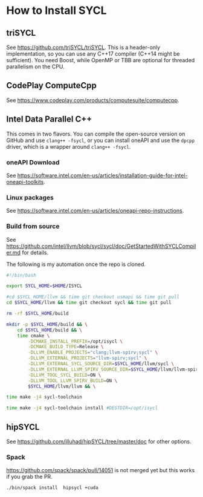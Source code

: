 # How to Install SYCL

## triSYCL

See https://github.com/triSYCL/triSYCL.  This is a header-only implementation, so you can use
any C++17 compiler (C++14 might be sufficient).  You need Boost, while OpenMP or TBB are optional
for threaded parallelism on the CPU.

## CodePlay ComputeCpp

See https://www.codeplay.com/products/computesuite/computecpp.

## Intel Data Parallel C++

This comes in two flavors.  You can compile the open-source version on GitHub and use `clang++ -fsycl`,
or you can install oneAPI and use the `dpcpp` driver, which is a wrapper around `clang++ -fsycl`.

### oneAPI Download

See https://software.intel.com/en-us/articles/installation-guide-for-intel-oneapi-toolkits.

### Linux packages

See https://software.intel.com/en-us/articles/oneapi-repo-instructions.

### Build from source

See https://github.com/intel/llvm/blob/sycl/sycl/doc/GetStartedWithSYCLCompiler.md for details.

The following is my automation once the repo is cloned.

```sh
#!/bin/bash

export SYCL_HOME=$HOME/ISYCL

#cd $SYCL_HOME/llvm && time git checkout usmapi && time git pull
cd $SYCL_HOME/llvm && time git checkout sycl && time git pull

rm -rf $SYCL_HOME/build

mkdir -p $SYCL_HOME/build && \
    cd $SYCL_HOME/build && \
    time cmake \
        -DCMAKE_INSTALL_PREFIX=/opt/isycl \
        -DCMAKE_BUILD_TYPE=Release \
        -DLLVM_ENABLE_PROJECTS="clang;llvm-spirv;sycl" \
        -DLLVM_EXTERNAL_PROJECTS="llvm-spirv;sycl" \
        -DLLVM_EXTERNAL_SYCL_SOURCE_DIR=$SYCL_HOME/llvm/sycl \
        -DLLVM_EXTERNAL_LLVM_SPIRV_SOURCE_DIR=$SYCL_HOME/llvm/llvm-spirv \
        -DLLVM_TOOL_SYCL_BUILD=ON \
        -DLLVM_TOOL_LLVM_SPIRV_BUILD=ON \
        $SYCL_HOME/llvm/llvm && \

time make -j4 sycl-toolchain

time make -j4 sycl-toolchain install #DESTDIR=/opt/isycl
```

## hipSYCL

See https://github.com/illuhad/hipSYCL/tree/master/doc for other options.

### Spack

https://github.com/spack/spack/pull/14051 is not merged yet but this works if you grab the PR.

```sh
./bin/spack install  hipsycl +cuda
```
